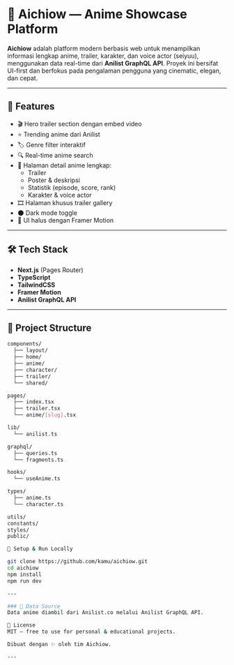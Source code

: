 # 🌌 Aichiow — Anime Showcase Platform

**Aichiow** adalah platform modern berbasis web untuk menampilkan informasi lengkap anime, trailer, karakter, dan voice actor (seiyuu), menggunakan data real-time dari **Anilist GraphQL API**. Proyek ini bersifat UI-first dan berfokus pada pengalaman pengguna yang cinematic, elegan, dan cepat.

---

## 🚀 Features

- 🎬 Hero trailer section dengan embed video
- ⭐ Trending anime dari Anilist
- 🏷️ Genre filter interaktif
- 🔍 Real-time anime search
- 📖 Halaman detail anime lengkap:
  - Trailer
  - Poster & deskripsi
  - Statistik (episode, score, rank)
  - Karakter & voice actor
- 🎞️ Halaman khusus trailer gallery
- 🌑 Dark mode toggle
- 💨 UI halus dengan Framer Motion

---

## 🛠️ Tech Stack

- **Next.js** (Pages Router)
- **TypeScript**
- **TailwindCSS**
- **Framer Motion**
- **Anilist GraphQL API**

---

## 📁 Project Structure
```bash
components/
  ├── layout/
  ├── home/
  ├── anime/
  ├── character/
  ├── trailer/
  └── shared/

pages/
  ├── index.tsx
  ├── trailer.tsx
  └── anime/[slug].tsx

lib/
  └── anilist.ts

graphql/
  ├── queries.ts
  └── fragments.ts

hooks/
  └── useAnime.ts

types/
  ├── anime.ts
  └── character.ts

utils/
constants/
styles/
public/

🔧 Setup & Run Locally

git clone https://github.com/kamu/aichiow.git
cd aichiow
npm install
npm run dev

---

### 📡 Data Source
Data anime diambil dari Anilist.co melalui Anilist GraphQL API.

📜 License
MIT — free to use for personal & educational projects.

Dibuat dengan ✨ oleh tim Aichiow.

---
